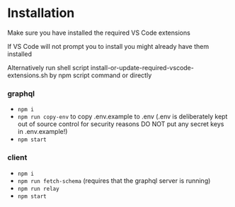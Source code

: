 # Installation

Make sure you have installed the required VS Code extensions

If VS Code will not prompt you to install you might already have them installed

Alternatively run shell script install-or-update-required-vscode-extensions.sh by npm script command or directly

### graphql

- `npm i`
- `npm run copy-env` to copy .env.example to .env (.env is deliberately kept out of source control for security reasons
DO NOT put any secret keys in .env.example!)
- `npm start`

### client

- `npm i`
- `npm run fetch-schema` (requires that the graphql server is running)
- `npm run relay`
- `npm start`